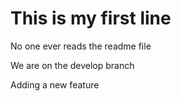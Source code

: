 # This is my first line

No one ever reads the readme file

We are on the develop branch

Adding a new feature
